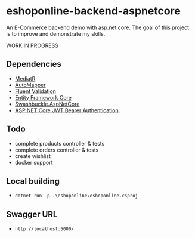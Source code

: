 # eshoponline-backend-aspnetcore
An E-Commerce backend demo with asp.net core.
The goal of this project is to improve and demonstrate my skills.

WORK IN PROGRESS

## Dependencies
- [MediatR](https://github.com/jbogard/MediatR)
- [AutoMapper](http://automapper.org)
- [Fluent Validation](https://github.com/JeremySkinner/FluentValidation)
- [Entity Framework Core](https://docs.microsoft.com/en-us/ef/)
- [Swashbuckle.AspNetCore](https://github.com/domaindrivendev/Swashbuckle.AspNetCore)
- [ASP.NET Core JWT Bearer Authentication](https://github.com/aspnet/Security/tree/master/src/Microsoft.AspNetCore.Authentication.JwtBearer).

## Todo
 - complete products controller & tests
 - complete orders controller & tests
 - create wishlist
 - docker support

## Local building

- `dotnet run -p .\eshoponline\eshoponline.csproj`

## Swagger URL

- `http://localhost:5000/`

